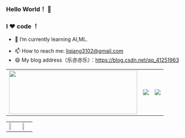 ### Hello World！ 👋
### I ❤️ code ！

<!--
**LiQiang0307/LiQiang0307** is a ✨ _special_ ✨ repository because its `README.md` (this file) appears on your GitHub profile.

Here are some ideas to get you started:

- 🔭 I’m currently working on ...
- 🌱 I’m currently learning ...
- 👯 I’m looking to collaborate on ...
- 🤔 I’m looking for help with ...
- 💬 Ask me about ...
- 📫 How to reach me: ...
- 😄 Pronouns: ...
- ⚡ Fun fact: ...
-->

<!-- - 🔭 I’m currently working on ... -->
- 🌱 I’m currently learning AI,ML.
<!-- - 👯 I’m looking to collaborate on ... -->
<!-- - 🤔 I’m looking for help with ... -->
<!-- - 💬 Ask me about ... -->
- 📫 How to reach me: liqiang3102@gmail.com
- 😄 My blog address（乐亦亦乐）：https://blog.csdn.net/qq_41251963  

<table>
  <tr>
    <td><a href=https://codechina.csdn.net/qq_41251963 target='_blank' style='display: block;width: 350px' border=0>
        <img src=https://codechina.csdn.net/users/qq_41251963/-/card.svg width=350 height=120></a>
    </td>
    <td><img src="https://github-readme-stats.vercel.app/api?username=LiQiang0307&show_icons=true&icon_color=CE1D2D&text_color=718096&bg_color=ffffff&hide_title=true" / border=0>     </td>
    <td><img src="https://github-readme-stats.vercel.app/api/top-langs/?username=LiQiang0307&layout=compact" border=0></td>
  </tr>
</table>




<!-- - 😄 Pronouns: ... -->
<!-- - ⚡ Fun fact: ... -->
<table>
  <tr>
<td>
  <a href="https://wakatime.com"><img src="https://wakatime.com/share/@f4dd176d-da02-42e2-b264-afc813ca8893/2b067d2a-e17f-486c-934c-4a5e4176ca8b.png" width=50% height=50% /></a>
 </td>
 <td> 
<a href="https://wakatime.com"><img src="https://wakatime.com/share/@f4dd176d-da02-42e2-b264-afc813ca8893/ccc89544-d0dc-495c-8e37-5c32b0745268.png" width=50% height=50%/></a>
    </tr>
   </td>
 </table>
